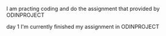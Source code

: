 I am practing coding and do the assignment that provided by ODINPROJECT

day 1 
    I'm currently finished my assignment in ODINPROJECT